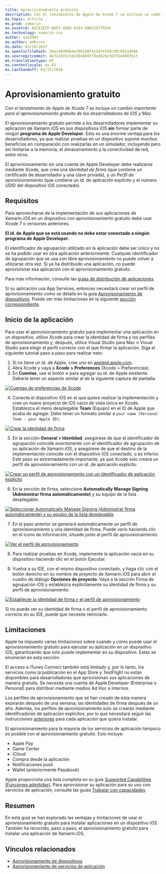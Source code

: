 ```yaml
---
title: Aprovisionamiento gratuito
description: Con el lanzamiento de Apple de Xcode 7 se incluye un cambio importante para el aprovisionamiento gratuito de los desarrolladores de iOS y Mac.
ms.topic: article
ms.prod: xamarin
ms.assetid: A5CE2ECF-8057-49ED-8393-EB0C5977FE4C
ms.technology: xamarin-ios
author: asb3993
ms.author: amburns
ms.date: 03/19/2017
ms.openlocfilehash: 26ac40360b4e706180f4154f4fddcd9c992ad94b
ms.sourcegitcommit: 8e722d72c5d1384889f70adb26c5675544897b1f
ms.translationtype: HT
ms.contentlocale: es-ES
ms.lasthandoff: 03/15/2018
---
```

# <a name="free-provisioning"></a>Aprovisionamiento gratuito

_Con el lanzamiento de Apple de Xcode 7 se incluye un cambio importante para el aprovisionamiento gratuito de los desarrolladores de iOS y Mac._

El aprovisionamiento gratuito permite a los desarrolladores implementar su aplicación de Xamarin.iOS en sus dispositivos iOS **sin** formar parte de ningún **programa de Apple Developer**. Esto es una enorme ventaja para los desarrolladores, ya que realizar pruebas en un dispositivo supone muchos beneficios en comparación con realizarlas en un simulador, incluyendo pero sin limitarse a la memoria, el almacenamiento y la conectividad de red, entre otros.

El aprovisionamiento sin una cuenta de Apple Developer debe realizarse mediante Xcode, que crea una *Identidad de firma* (que contiene un certificado de desarrollador y una clave privada), y un *Perfil de aprovisionamiento* (que contiene un id. de aplicación explícito y el número UDID del dispositivo iOS conectado).

## <a name="requirements"></a>Requisitos

Para aprovecharse de la implementación de sus aplicaciones de Xamarin.iOS en un dispositivo con aprovisionamiento gratuito debe usar Xcode 7 o versiones anteriores.

**El id. de Apple que se está usando no debe estar conectado a ningún programa de Apple Developer.**

El identificador de agrupación utilizado en la aplicación debe ser único y no se ha podido usar en otra aplicación anteriormente. Cualquier identificador de agrupación que se usa con libre aprovisionamiento no puede volver a utilizarse otra vez. Si ya ha distribuido una aplicación, no puede aprovisionar esa aplicación con el aprovisionamiento gratuito. 

Para más información, consulte las [guías de distribución de aplicaciones](~/ios/deploy-test/app-distribution/index.md).

Si su aplicación usa App Services, entonces necesitará crear un perfil de aprovisionamiento como se detalla en la guía [Aprovisionamiento de dispositivos](~/ios/get-started/installation/device-provisioning/index.md#appservices). Puede ver más limitaciones en la siguiente [sección correspondiente](#limitations).


## <a name="a-namelaunching--launching-your-app"></a><a name="launching" /> Inicio de la aplicación

Para usar el aprovisionamiento gratuito para implementar una aplicación en un dispositivo, utilice Xcode para crear la identidad de firma y los perfiles de aprovisionamiento y, después, utilice Visual Studio para Mac o Visual Studio para elegir el perfil correcto con el que firmar la aplicación. Siga el siguiente tutorial paso a paso para realizar esto:

1. Si no tiene un id. de Apple, cree uno en [appleid.apple.com](https://appleid.apple.com/account).
2. Abra Xcode y vaya a **Xcode > Preferences** (Xcode > Preferencias).
3. En **Cuentas**, use el botón **+** para agregar su id. de Apple existente. Debería tener un aspecto similar al de la siguiente captura de pantalla:

  [![](free-provisioning-images/launchapp1.png "Cuentas de preferencias de Xcode")](free-provisioning-images/launchapp1.png#lightbox)

4. Conecte el dispositivo iOS en el que quiere realizar la implementación y cree un nuevo proyecto de iOS vacío de vista única en Xcode. Establezca el menú desplegable **Team** (Equipo) en el ID de Apple que acaba de agregar. Debe tener un formato similar a `your name (Personal Team - your Apple ID)`:

  [![](free-provisioning-images/launchapp2.png "Crear la identidad de firma")](free-provisioning-images/launchapp2.png#lightbox)

5. En la sección **General > Identidad**, asegúrese de que el identificador de agrupación coincide _exactamente_ con el identificador de agrupación de su aplicación de Xamarin.iOS, y asegúrese de que el destino de la implementación coincide con el dispositivo iOS conectado, o es inferior. Este paso es extremadamente importante, ya que Xcode solo creará un perfil de aprovisionamiento con un id. de aplicación explícito:

  [![](free-provisioning-images/launchapp5.png "Crear un perfil de aprovisionamiento con un identificador de aplicación explícito")](free-provisioning-images/launchapp5.png#lightbox)

6. En la sección de firma, seleccione **Automatically Manage Signing (Administrar firma automáticamente)** y su equipo de la lista desplegable:

  [![](free-provisioning-images/launchapp6.png "Seleccionar Automatically Manage Signing (Administrar firma automáticamente) y su equipo de la lista desplegable")](free-provisioning-images/launchapp6.png#lightbox)

7. En el paso anterior se generará automáticamente un perfil de aprovisionamiento y una identidad de firma. Puede verlo haciendo clic en el icono de información, situado junto al perfil de aprovisionamiento:

  [![](free-provisioning-images/launchapp7.png "Ver el perfil de aprovisionamiento")](free-provisioning-images/launchapp7.png#lightbox)

8. Para realizar pruebas en Xcode, implemente la aplicación vacía en su dispositivo haciendo clic en el botón Ejecutar.

9. Vuelva a su IDE, con el mismo dispositivo conectado, y haga clic con el botón derecho en su nombre de proyecto de Xamarin.iOS para abrir el cuadro de diálogo **Opciones de proyecto**. Vaya a la sección Firma de agrupación iOS y establezca explícitamente su identidad de firma y su perfil de aprovisionamiento:

  [![](free-provisioning-images/launchapp8.png "Establecer la identidad de firma y el perfil de aprovisionamiento")](free-provisioning-images/launchapp8.png#lightbox)

Si no puede ver su identidad de firma o el perfil de aprovisionamiento correcto en su IDE, puede que necesite reiniciarlo.


## <a name="a-namelimitations-limitations"></a><a name="limitations" />Limitaciones

Apple ha impuesto varias limitaciones sobre cuándo y cómo puede usar el aprovisionamiento gratuito para ejecutar su aplicación en un dispositivo iOS, garantizando que solo puede implementar en *su* dispositivo. Estas se enumeran en esta sección.

El acceso a iTunes Connect también está limitado y, por lo tanto, los servicios como la publicación en el App Store y TestFlight no están disponibles para desarrolladores que aprovisionan sus aplicaciones de manera gratuita. Se necesita una cuenta de Apple Developer (Enterprise o Personal) para distribuir mediante medios Ad Hoc e internos.

Los perfiles de aprovisionamiento que se han creado de esta manera expirarán después de una semana; las identidades de firma después de un año. Además, los perfiles de aprovisionamiento solo se crearán mediante identificadores de aplicación explícitos, por lo que necesitará seguir las instrucciones [anteriores](#launching) para cada aplicación que quiera instalar.

El aprovisionamiento para la mayoría de los servicios de aplicación tampoco es posible con el aprovisionamiento gratuito. Esto incluye:

- Apple Pay
- Game Center
- iCloud
- Compra desde la aplicación
- Notificaciones push
- Wallet (anteriormente Passbook)

Apple proporciona una lista completa en su guía [Supported Capabilities (Funciones admitidas)](https://developer.apple.com/library/prerelease/ios/documentation/IDEs/Conceptual/AppDistributionGuide/SupportedCapabilities/SupportedCapabilities.html#//apple_ref/doc/uid/TP40012582-CH38-SW1). Para aprovisionar su aplicación para su uso con servicios de aplicación, consulte las guías [Trabajar con capacidades](~/ios/deploy-test/provisioning/capabilities/index.md).


## <a name="summary"></a>Resumen

En esta guía se han explorado las ventajas y limitaciones de usar el aprovisionamiento gratuito para instalar aplicaciones en un dispositivo iOS. También ha recorrido, paso a paso, el aprovisionamiento gratuito para instalar una aplicación de Xamarin.iOS.

## <a name="related-links"></a>Vínculos relacionados

- [Aprovisionamiento de dispositivos](~/ios/get-started/installation/device-provisioning/index.md)
- [Aprovisionamiento de servicios de aplicación](~/ios/get-started/installation/device-provisioning/index.md#appservices)
